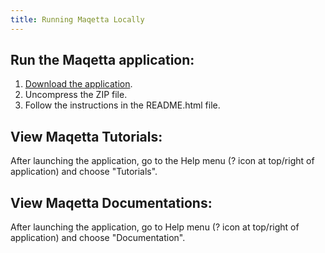 ```yaml
---
title: Running Maqetta Locally
---
```


Run the Maqetta application:
-------------------------------

1. [Download the application](http://github.com/maqetta/maqetta/releases).
2. Uncompress the ZIP file.
3. Follow the instructions in the README.html file.

View Maqetta Tutorials:
-----------------------

After launching the application, go to the Help menu (? icon at top/right of application) and choose "Tutorials".

View Maqetta Documentations:
----------------------------

After launching the application, go to Help menu (? icon at top/right of application) and choose "Documentation".